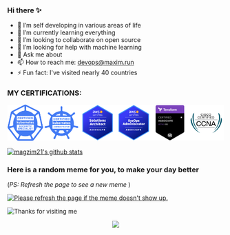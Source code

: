 ### Hi there ✨

- 🔭 I’m self developing in various areas of life
- 🌱 I’m currently learning everything
- 👯 I’m looking to collaborate on open source
- 🤔 I’m looking for help with machine learning
- 💬 Ask me about 
- 📫 How to reach me: devops@maxim.run
- ⚡ Fun fact: I've visited nearly 40 countries


### MY CERTIFICATIONS:
<div style="display:flex;flex-direction:row">
        <a href="https://www.credly.com/badges/02c46ac5-e5e7-4ec5-8d2b-6c51747aea71">
		    <img src="cks.png" width="100">
        </a>
        <a href="https://www.credly.com/badges/7220b087-a882-40a1-9a30-1bc5c4bb92b2">
		    <img src="cka.png" width="100">
        </a>
        <a href="https://www.credly.com/badges/6ba908bc-aadd-4bf4-8a92-e5ea4175feba">
		    <img src="aws-sa.png" width="100">
        </a>
        <a href="https://www.credly.com/badges/abf724e3-9bad-42fc-a05c-be785c9ae94f">
		    <img src="aws-sysops.png" width="100">
        </a>
        <a href="https://www.credly.com/badges/b2892ae3-039f-458b-856c-1dc9ef75318c">
		    <img src="hashi-terraform.png" width="100">
        </a>
        <a href="https://www.credly.com/badges/a2e77d85-576a-4c17-8d75-b696410da6b5">
		    <img src="cisco-ccna.png" width="100">
        </a>
</div>


<p align="left">
  <a href="https://github.com/magzim21"><img src="https://github-readme-stats.vercel.app/api?username=magzim21&hide_border=true&show_icons=true&theme=cobalt" alt="magzim21's github stats"></a>
</p>





### Here is a random meme for you, to make your day better
(*PS: Refresh the page to see a new meme*  )

<a href="https://github.com/techytushar/random-memer"><img src='https://random-memer.herokuapp.com/' title="Meme" alt="Please refresh the page if the meme doesn't show up." height="400"></a>

<img height="120" alt="Thanks for visiting me" width="100%" src="https://raw.githubusercontent.com/BrunnerLivio/brunnerlivio/master/images/marquee.svg" />
<p align="center">

<p align="center">
  <img src="https://capsule-render.vercel.app/api?type=waving&color=gradient&height=60&section=footer&width=100"/>
</p>